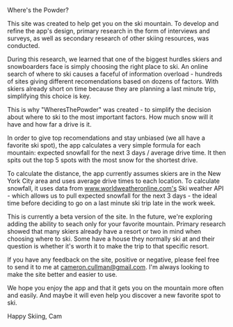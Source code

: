 Where's the Powder?

This site was created to help get you on the ski mountain. To develop and refine the app's design, primary research in the form of interviews and surveys, as well as secondary research of other skiing resources, was conducted. 

During this research, we learned that one of the biggest hurdles skiers and snowboarders face is simply choosing the right place to ski. An online search of where to ski causes a faceful of information overload - hundreds of sites giving different recomendations based on dozens of factors. With skiers already short on time because they are planning a last minute trip, simplifying this choice is key. 

This is why "WheresThePowder" was created - to simplify the decision about where to ski to the most important factors. How much snow will it have and how far a drive is it.

In order to give top recomendations and stay unbiased (we all have a favorite ski spot), the app calculates a very simple formula for each mountain: expected snowfall for the next 3 days / average drive time. It then spits out the top 5 spots with the most snow for the shortest drive. 

To calculate the distance, the app currently assumes skiers are in the New York City area and uses average drive times to each location. To calculate snowfall, it uses data from www.worldweatheronline.com's Ski weather API - which allows us to pull expected snowfall for the next 3 days - the ideal time before deciding to go on a last minute ski trip late in the work week. 

This is currently a beta version of the site. In the future, we're exploring adding the ability to seach only for your favorite mountain. Primary research showed that many skiers already have a resort or two in mind when choosing where to ski. Some have a house they normally ski at and their question is whether it's worth it to make the trip to that specific resort.  

If you have any feedback on the site, positive or negative, please feel free to send it to me at cameron.cullman@gmail.com. I'm always looking to make the site better and easier to use.

We hope you enjoy the app and that it gets you on the mountain more often and easily. And maybe it will even help you discover a new favorite spot to ski.

Happy Skiing,
Cam